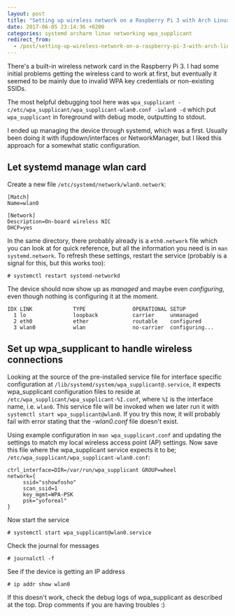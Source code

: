 ```yaml
---
layout: post
title: "Setting up wireless network on a Raspberry Pi 3 with Arch Linux Arm armv7h"
date: 2017-06-05 23:14:36 +0200
categories: systemd archarm linux networking wpa_supplicant
redirect_from:
  - /post/setting-up-wireless-network-on-a-raspberry-pi-3-with-arch-linux-arm-armv7h
---
```


There's a built-in wireless network card in the Raspberry Pi 3. I had some initial problems
getting the wireless card to work at first, but eventually it seemed to be mainly due to
invalid WPA key credentials or non-existing SSIDs.

The most helpful debugging tool here was `wpa_supplicant -c/etc/wpa_supplicant/wpa_supplicant-wlan0.conf -iwlan0 -d`
which put `wpa_supplicant` in foreground with debug mode, outputting to stdout.

I ended up managing the device through systemd, which was a first. Usually been doing it with ifupdown/interfaces or NetworkManager, but I liked this approach for a somewhat static configuration.

## Let systemd manage wlan card

Create a new file `/etc/systemd/network/wlan0.network`:

    [Match]
    Name=wlan0

    [Network]
    Description=On-board wireless NIC
    DHCP=yes

In the same directory, there probably already is a `eth0.network` file which you can look at
for quick reference, but all the information you need is in `man systemd.network`. To refresh
these settings, restart the service (probably is a signal for this, but this works too):

    # systemctl restart systemd-networkd

The device should now show up as *managed* and maybe even *configuring*, even though nothing
is configuring it at the moment.

    IDX LINK             TYPE               OPERATIONAL SETUP     
      1 lo               loopback           carrier     unmanaged 
      2 eth0             ether              routable    configured
      3 wlan0            wlan               no-carrier  configuring...

## Set up wpa_supplicant to handle wireless connections

Looking at the source of the pre-installed service file for interface specific configuration at
`/lib/systemd/system/wpa_supplicant@.service`, it expects wpa_supplicant configuration files to
reside at `/etc/wpa_supplicant/wpa_supplicant-%I.conf`, where `%I` is the interface name, i.e. `wlan0`.
This service file will be invoked when we later run it with `systemctl start wpa_supplicant@wlan0`.
If you try this now, it will probably fail with error stating that the *-wlan0.conf* file doesn't exist.

Using example configuration in `man wpa_supplicant.conf` and updating the settings to match my local
wireless access point (AP) settings. Now save this file where the wpa_supplicant service expects it to be;
`/etc/wpa_supplicant/wpa_supplicant-wlan0.conf`:

    ctrl_interface=DIR=/var/run/wpa_supplicant GROUP=wheel
    network={
         ssid="sshowfosho"
         scan_ssid=1
         key_mgmt=WPA-PSK
         psk="yoforeal"
    }

Now start the service

    # systemctl start wpa_supplicant@wlan0.service

Check the journal for messages

    # journalctl -f

See if the device is getting an IP address

    # ip addr show wlan0

If this doesn't work, check the debug logs of wpa_supplicant as described at the top.
Drop comments if you are having troubles :)